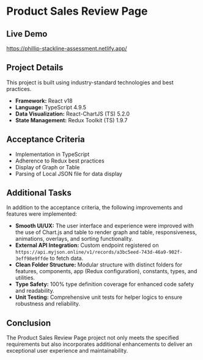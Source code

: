 # Product Sales Review Page

## Live Demo
https://phillip-stackline-assessment.netlify.app/

## Project Details

This project is built using industry-standard technologies and best practices.

- **Framework:** React v18
- **Language:** TypeScript 4.9.5
- **Data Visualization:** React-ChartJS (TS) 5.2.0
- **State Management:** Redux Toolkit (TS) 1.9.7

## Acceptance Criteria

- Implementation in TypeScript
- Adherence to Redux best practices
- Display of Graph or Table
- Parsing of Local JSON file for data display

## Additional Tasks

In addition to the acceptance criteria, the following improvements and features were implemented:

- **Smooth UI/UX:** The user interface and experience were improved with the use of Chart.js and table to render graph and table, responsiveness, animations, overlays, and sorting functionality.
- **External API Integration:** Custom endpoint registered on `https://api.myjson.online/v1/records/a3bc5eed-743d-46a9-902f-3eff98e9ffde` to fetch data.
- **Clean Folder Structure:** Modular structure with distinct folders for features, components, app (Redux configuration), constants, types, and utilities.
- **Type Safety:** 100% type definition coverage for enhanced code safety and readability.
- **Unit Testing:** Comprehensive unit tests for helper logics to ensure robustness and reliability.

## Conclusion

The Product Sales Review Page project not only meets the specified requirements but also incorporates additional enhancements to deliver an exceptional user experience and maintainability.